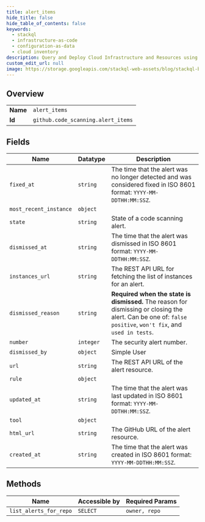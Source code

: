 ```yaml
---
title: alert_items
hide_title: false
hide_table_of_contents: false
keywords:
  - stackql
  - infrastructure-as-code
  - configuration-as-data
  - cloud inventory
description: Query and Deploy Cloud Infrastructure and Resources using SQL
custom_edit_url: null
image: https://storage.googleapis.com/stackql-web-assets/blog/stackql-blog-post-featured-image.png
---
```

  
    

## Overview
<table><tbody>
<tr><td><b>Name</b></td><td><code>alert_items</code></td></tr>
<tr><td><b>Id</b></td><td><code>github.code_scanning.alert_items</code></td></tr>
</tbody></table>

## Fields
| Name | Datatype | Description |
| ---- | -------- | ----------- |
| `fixed_at` | `string` | The time that the alert was no longer detected and was considered fixed in ISO 8601 format: `YYYY-MM-DDTHH:MM:SSZ`. |
| `most_recent_instance` | `object` |  |
| `state` | `string` | State of a code scanning alert. |
| `dismissed_at` | `string` | The time that the alert was dismissed in ISO 8601 format: `YYYY-MM-DDTHH:MM:SSZ`. |
| `instances_url` | `string` | The REST API URL for fetching the list of instances for an alert. |
| `dismissed_reason` | `string` | **Required when the state is dismissed.** The reason for dismissing or closing the alert. Can be one of: `false positive`, `won't fix`, and `used in tests`. |
| `number` | `integer` | The security alert number. |
| `dismissed_by` | `object` | Simple User |
| `url` | `string` | The REST API URL of the alert resource. |
| `rule` | `object` |  |
| `updated_at` | `string` | The time that the alert was last updated in ISO 8601 format: `YYYY-MM-DDTHH:MM:SSZ`. |
| `tool` | `object` |  |
| `html_url` | `string` | The GitHub URL of the alert resource. |
| `created_at` | `string` | The time that the alert was created in ISO 8601 format: `YYYY-MM-DDTHH:MM:SSZ`. |
## Methods
| Name | Accessible by | Required Params |
| ---- | ------------- | --------------- |
| `list_alerts_for_repo` | `SELECT` | `owner, repo` |
